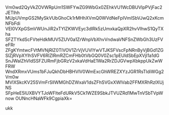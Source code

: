Vm0wd2QyVkZOVWRpUm1SWFYwZG9WbGx0ZEhkVU1WcDBUVlpPVjFac2JETlhh
MUpUVmpGS2MySkVUbGhoCk1rMHhXVmQ0WVdNeFpIVmlSbVJwQ2xKcmNFbFdi
VEI0VXpGSmVWUnJiR2xTYlZKWVEyc3dlRk5zUmxkaQpXR2hvVlhwS1QyTXha
SFZTYkdScFVteHdkMUV5ZUV0a1ZrWnpVbXhvVndwaVNFSnZWbGh3UzFVeFRr
ZFgKYmtwcFVtMVNjRlZ0TlVOV1ZrVjVUVlYwVTJKSFVscFpNRnByVjBGd1ZG
SlZjRVpXYlhSVFV6RlZlRmRZCmFHb0tVbGQ0V0Zsc1pEUldSbEpXVjI1a1dG
SnJWalZhVldSSFZURmFjbGRzV2xkaVdHaE1Wa2RrZDJGVwpXbkppUkZwWFRW
WndXRmxVUms1bFJuQkhDbHBHVlV0WmExcGhWREZXYzJGR1RsTldiWGg2Vm0w
MVlXSkcKV25SVmFrSllWMGhDZWxaV1dsZFhSVGxXWlVab2FFMXRhRzlXUjNS
SFpHeE5lUXBVYTJoWFlteFdURkV5Ck1WZE9SbkJTVUZRd1MwTnVSbTVpWnow
OUNncHNaWFk9CgpiaXk=

ukk
